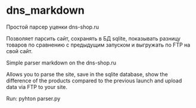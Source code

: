 # dns_markdown
Простой парсер уценки dns-shop.ru

Позволяет парсить сайт, сохранять в БД sqlite, показывать разницу товаров по сравнению с предыдущим запуском и выгружать по FTP на свой сайт.

Simple parser markdown on the dns-shop.ru

Allows you to parse the site, save in the sqlite database, show the difference of the products compared to the previous launch and upload data via FTP to your site.

Run:
  pyhton parser.py
